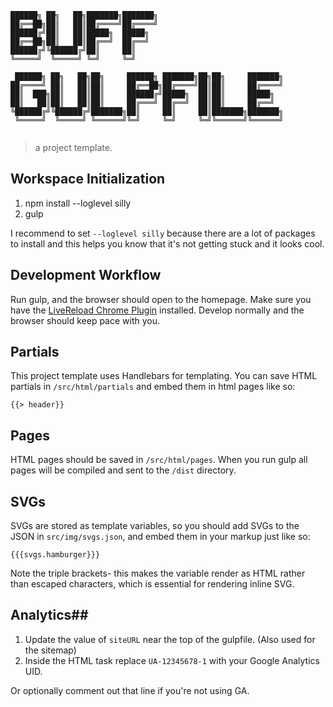 ```
██████╗ ██╗   ██╗███████╗███████╗                            
██╔══██╗██║   ██║██╔════╝██╔════╝                            
██████╔╝██║   ██║█████╗  █████╗                              
██╔══██╗██║   ██║██╔══╝  ██╔══╝                              
██████╔╝╚██████╔╝██║     ██║                                 
╚═════╝  ╚═════╝ ╚═╝     ╚═╝                                 
																														 
 ██████╗ ██╗   ██╗██╗     ██████╗ ███████╗██╗██╗     ███████╗
██╔════╝ ██║   ██║██║     ██╔══██╗██╔════╝██║██║     ██╔════╝
██║  ███╗██║   ██║██║     ██████╔╝█████╗  ██║██║     █████╗  
██║   ██║██║   ██║██║     ██╔═══╝ ██╔══╝  ██║██║     ██╔══╝  
╚██████╔╝╚██████╔╝███████╗██║     ██║     ██║███████╗███████╗
 ╚═════╝  ╚═════╝ ╚══════╝╚═╝     ╚═╝     ╚═╝╚══════╝╚══════╝
																														 
```

> a project template.

## Workspace Initialization ##

1. npm install --loglevel silly
2. gulp

I recommend to set `--loglevel silly` because there are a lot of packages to install and this helps you know that it's not getting stuck and it looks cool.

## Development Workflow ##

Run gulp, and the browser should open to the homepage. Make sure you have the [LiveReload Chrome Plugin](https://chrome.google.com/webstore/detail/livereload/jnihajbhpnppcggbcgedagnkighmdlei?hl=en) installed. Develop normally and the browser should keep pace with you.

## Partials ##

This project template uses Handlebars for templating. You can save HTML partials in `/src/html/partials` and embed them in html pages like so:

```
{{> header}}
```

## Pages ##

HTML pages should be saved in `/src/html/pages`. When you run gulp all pages will be compiled and sent to the `/dist` directory.

## SVGs ##

SVGs are stored as template variables, so you should add SVGs to the JSON in `src/img/svgs.json`, and embed them in your markup just like so:

```
{{{svgs.hamburger}}}
```

Note the triple brackets- this makes the variable render as HTML rather than escaped characters, which is essential for rendering inline SVG.

## Analytics##

1. Update the value of `siteURL` near the top of the gulpfile. (Also used for the sitemap)
2. Inside the HTML task replace `UA-12345678-1` with your Google Analytics UID.

Or optionally comment out that line if you're not using GA.
